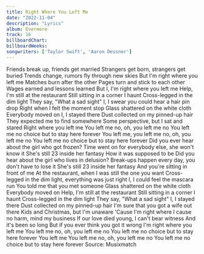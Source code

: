 ```yaml
---
title: Right Where You Left Me
date: "2022-11-04"
description: "Lyrics"
album: Evermore
track: 16
billboardChart:  
billboardWeeks:
songwriters: ['Taylor Swift', 'Aaron Dessner']
---
```


Friends break up, friends get married
Strangers get born, strangers get buried
Trends change, rumors fly through new skies
But I'm right where you left me
Matches burn after the other
Pages turn and stick to each other
Wages earned and lessons learned
But I, I'm right where you left me
Help, I'm still at the restaurant
Still sitting in a corner I haunt
Cross-legged in the dim light
They say, "What a sad sight"
I, I swear you could hear a hair pin drop
Right when I felt the moment stop
Glass shattered on the white cloth
Everybody moved on
I, I stayed there
Dust collected on my pinned-up hair
They expected me to find somewhere
Some perspective, but I sat and stared
Right where you left me
You left me no, oh, you left me no
You left me no choice but to stay here forever
You left me, you left me no, oh, you left me no
You left me no choice but to stay here forever
Did you ever hear about the girl who got frozen?
Time went on for everybody else, she won't know it
She's still 23 inside her fantasy
How it was supposed to be
Did you hear about the girl who lives in delusion?
Break-ups happen every day, you don't have to lose it
She's still 23 inside her fantasy
And you're sitting in front of me
At the restaurant, when I was still the one you want
Cross-legged in the dim light, everything was just right
I, I could feel the mascara run
You told me that you met someone
Glass shattered on the white cloth
Everybody moved on
Help, I'm still at the restaurant
Still sitting in a corner I haunt
Cross-legged in the dim light
They say, "What a sad sight"
I, I stayed there
Dust collected on my pinned-up hair
I'm sure that you got a wife out there
Kids and Christmas, but I'm unaware
'Cause I'm right where
I cause no harm, mind my business
If our love died young, I can't bear witness
And it's been so long
But if you ever think you got it wrong
I'm right where you left me
You left me no, oh, you left me no
You left me no choice but to stay here forever
You left me
You left me no, oh, you left me no
You left me no choice but to stay here forever
Source: Musixmatch